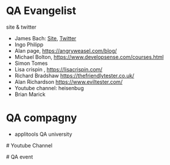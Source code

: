# QA Evangelist

site & twitter

- James Bach: [Site](https://www.satisfice.com/blog), [Twitter]()
- Ingo Philipp
- Alan page, https://angryweasel.com/blog/
- Michael Bolton, https://www.developsense.com/courses.html
- Simon Tomes
- Lisa crispin , https://lisacrispin.com/
- Richard Bradshaw https://thefriendlytester.co.uk/
- Alan Richardson https://www.eviltester.com/
- Youtube channel: heisenbug
- Brian Marick

# QA compagny

- applitools QA university

# Youtube Channel

# QA event
